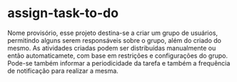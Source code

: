 # assign-task-to-do
Nome provisório, esse projeto destina-se a criar um grupo de usuários, permitindo alguns serem responsáveis sobre o grupo, além do criado do mesmo. As atividades criadas podem ser distribuídas manualmente ou então automaticamete, com base em restrições e configurações do grupo. Pode-se também informar a periodicidade da tarefa e também a frequência de notificação para realizar a mesma.
